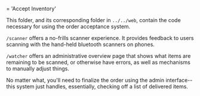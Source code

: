 
= 'Accept Inventory'

This folder, and its corresponding folder in `../../web`, contain the code
necessary for using the order acceptance system.

`/scanner` offers a no-frills scanner experience. It provides feedback to users
scanning with the hand-held bluetooth scanners on phones.

`/watcher` offers an administrative overview page that shows what items are
remaining to be scanned, or otherwise have errors, as well as mechanisms to
manually adjust things.

No matter what, you'll need to finalize the order using the admin interface--
this system just handles, essentially, checking off a list of delivered items.
